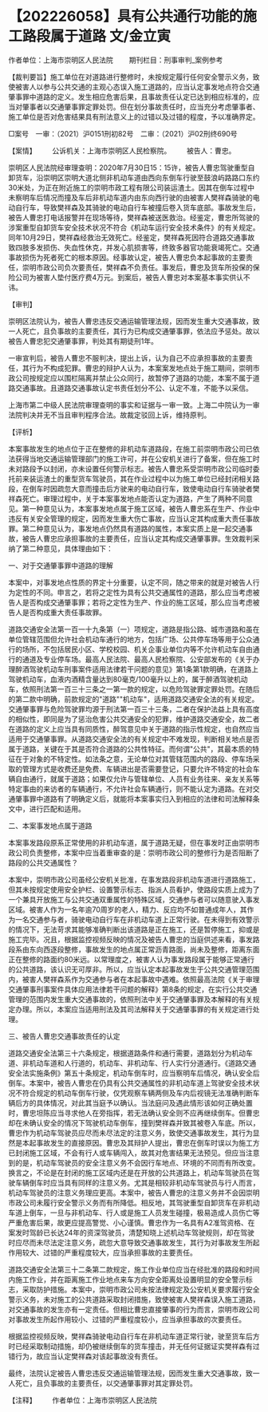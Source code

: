 # 【202226058】具有公共通行功能的施工路段属于道路 文/金立寅

作者单位：上海市崇明区人民法院 　　期刊栏目：刑事审判_案例参考

【裁判要旨】施工单位在对道路进行整修时，未按规定履行任何安全警示义务，致使被害人以参与公共交通的主观心态误入施工道路的，应当认定事发地点符合交通肇事罪中道路的定义。发生相应危害后果，且事故责任认定已达到相应标准的，应当对肇事者以交通肇事罪定罪处罚。但在划分事故责任时，应当充分考虑肇事者、施工单位是否对危害结果具有刑法意义上的过错以及过错的程度，予以准确界定。

□案号　一审：（2021）沪0151刑初82号　二审：（2021）沪02刑终690号

【案情】 　　公诉机关：上海市崇明区人民检察院。 　　被告人：曹忠。

崇明区人民法院经审理查明：2020年7月30日15：15许，被告人曹忠驾驶重型自卸货车，沿崇明区崇明大道北侧非机动车道由西向东倒车行驶至鼓浪屿路路口东约30米处，为正在附近施工的崇明市政工程有限公司装运渣土。因其在倒车过程中未察明车后情况而撞及车后非机动车道内由东向西行驶的由被害人樊祥森骑驶的电动自行车，导致樊祥森及其骑驶的电动自行车被撞后卷入货车底部。事故发生后，被告人曹忠打电话报警并在现场等待，樊祥森被送医救治。经鉴定，曹忠所驾驶的涉案重型自卸货车安全技术状况不符合《机动车运行安全技术条件》的有关规定。同年10月29日，樊祥森经救治无效死亡。经鉴定，樊祥森死因符合道路交通事故致四肢多发损伤、失血性休克，并发心肌损害等，终致多器官功能衰竭死亡。交通事故损伤为死者死亡的根本原因。经事故认定，被告人曹忠负本起事故的主要责任，崇明市政公司负次要责任，樊祥森不负责任。事发后，曹忠及货车所投保的保险公司为被害人垫付医疗费4万元。到案后，被告人曹忠对本案基本事实供认不讳。

【审判】

崇明区法院认为，被告人曹忠违反交通运输管理法规，因而发生重大交通事故，致一人死亡，且负事故的主要责任，其行为已构成交通肇事罪，依法应予惩处。故以被告人曹忠犯交通肇事罪，判处其有期徒刑1年。

一审宣判后，被告人曹忠不服判决，提出上诉，认为自己不应承担事故的主要责任，其行为不构成犯罪。曹忠的辩护人认为，本案案发地点处于施工期间，崇明市政公司按规定应以围栏隔离并禁止公众同行，故暂停了道路的功能，本案不属于道路交通事故。且道路交通事故认定书责任划分不公、认定不准，不能予以采信。

上海市第二中级人民法院审理查明的事实和证据与一审一致。上海二中院认为一审法院判决并无不当且审判程序合法。故裁定驳回上诉，维持原判。

【评析】

本案事故发生的地点位于正在整修的非机动车道路段，在施工前崇明市政公司已依法获得当地交通运输管理部门的施工许可，并在公安机关进行了备案，但在施工时未对路段予以封闭，亦未设置任何警示标志。被告人曹忠系受崇明市政公司临时委托前来装运渣土的重型货车驾驶员，其在作业过程中以为施工单位已经封闭相关路段，在倒车时因疏忽大意而撞击后方驶来的电动自行车，致使电动自行车骑驶者樊祥森死亡。审理过程中，关于本案事发地点能否认定为道路，产生了两种不同意见。第一种意见认为，本案事发地点属于施工区域，被告人曹忠系在生产、作业中违反有关安全管理的规定，因而发生重大伤亡事故，应当认定其构成重大责任事故罪。第二种意见认为，事发地点仍然具有道路的属性，本案实质上是一起交通事故，被告人曹忠应承担事故的主要责任，应当认定其构成交通肇事罪。生效裁判采纳了第二种意见，具体理由如下：

一、对于交通肇事罪中道路的理解

本案中，对事发地点性质的界定十分重要，认定不同，随之带来的就是对被告人行为定性的不同。申言之，若将之定性为具有公共交通属性的道路，那么应当考虑被告人是否构成交通肇事罪；若将之定性为生产、作业的施工区域，那么应当考虑被告人是否构成重大责任事故罪。

道路交通安全法第一百一十九条第（一）项规定，道路是指公路、城市道路和虽在单位管辖范围但允许社会机动车通行的地方，包括广场、公共停车场等用于公众通行的场所，不包括居民小区、学校校园、机关企事业单位内等不允许机动车自由通行的通道及专业停车场。最高人民法院、最高人民检察院、公安部发布的《关于办理醉酒驾驶机动车刑事案件适用法律若干问题的意见》第1条第1款明确，在道路上驾驶机动车，血液内酒精含量达到80毫克/100毫升以上的，属于醉酒驾驶机动车，依照刑法第一百三十三条之一第一款的规定，以危险驾驶罪定罪处罚。在随后的第二款中明确，前款规定的"道路""机动车"，适用道路交通安全法的有关规定。交通肇事罪与危险驾驶罪均源于刑法第一百三十三条，二者在保护法益上具有高度的相似性，即同是为了惩治危害公共交通安全的犯罪，维护道路交通安全，故二者在道路的定义上应当具有同质性，醉驾意见中关于道路的指示性规定，也自然应当适用于交通肇事罪。从道路交通安全法的有关规定中不难发现，判断相关地点是否属于道路，关键在于其是否符合道路的公共性特征。而何谓"公共"，其最本质的特征在于对象的不特定性。如法条之意，无论单位对其管辖范围内的路段、停车场采取的管理方式是收费还是免费、车辆进出是否需要登记，只要允许不特定的社会车辆自由通行，就属于道路；如果仅允许与管辖单位、人员有业务往来、亲友关系等特定事由的来访者的车辆通行，不允许社会车辆通行，则不能认定为道路。在对交通肇事罪中道路有了明确定义后，就能将本案事实归入到相应的法律和司法解释条文中，进行匹配和适用。

二、本案事发地点属于道路

本案事发路段原系正常使用的非机动车道，属于道路无疑，但在事发时正由崇明市政公司负责整修，本案中应当着重审查的是：崇明市政公司的整修行为是否阻断了路段的公共交通属性？

本案中，崇明市政公司虽经公安机关批准，在事发路段非机动车道进行道路施工，但其未按规定使用安全护栏、设置警示标志、指派人员看护，使路段实质上成为了一个兼具开放施工与公共交通双重属性的特殊区域，交通参与者可以随意驶入事发区域。被害人作为一名年逾70周岁的老人，精力、反应均不如普通成年人，其作为一名交通参与者，骑驶电动自行车在非机动车道上正常行驶。在未得到有效警示的情况下，无法苛求其能够准确判断出该道路是正在施工，还是暂停施工，抑或是施工完毕。况且，根据监控视频反映的情况及被告人曹忠的当庭供述来看，事发路段系由东向西逐段整修，事故发生的地点属正常沥青路面，尚未及整修，距离东面正在整修的路面约80米远。以常理度之，被害人认为事发路段属于能够正常通行的公共道路，该认识无可厚非。所以，应当认定本起事故发生于公共交通管理范围内，被害人樊祥森系作为交通参与者在本起事故中遇难。依照最高法院《关于审理交通肇事刑事案件具体应用法律若干问题的解释》第8条的规定，在实行公共交通管理的范围内发生重大交通事故的，依照刑法中关于交通肇事罪及本解释的有关规定办理。所以，本案应当适用刑法及其司法解释关于交通肇事罪的有关规定进行处理。

三、被告人曹忠交通事故责任的认定

道路交通安全法第三十六条规定，根据道路条件和通行需要，道路划分为机动车道、非机动车道和人行道的，机动车、非机动车、行人实行分道通行。《道路交通安全法实施条例》第五十条规定，机动车倒车时，应当察明车后情况，确认安全后倒车。本案中，被告人曹忠在仍具有公共交通属性的非机动车道上驾驶安全技术状况不符合规定的机动车倒车行驶，仅凭观察车辆两侧及车内后视镜无法准确判断车辆后方的具体情况，对此其当庭予以确认。当法庭问及遇此情形该如何正确处置时，曹忠坦陈应当寻求他人在旁指挥，若无法确认安全则不应再继续倒车。但曹忠却在未确认安全的情况下驾驶机动车倒车，撞到樊祥森并致其被卷入车底。所以，曹忠作为机动车驾驶员应尽而未尽法定的注意义务，致使交通事故发生，其行为显然是本起事故发生的直接原因。曹忠及其辩护人提出，曹忠在倒车时误以为施工方已封闭施工区域，不会有行人或车辆闯入，故其对危害结果无法预见。但应当注意到的是，机动车驾驶员的安全注意义务不会因行车地点、环境的不同而有所改变。换言之，不论是在封闭的施工区域内还是在开放的公共道路上，机动车驾驶员在驾驶车辆倒车时应当具有同样的注意义务。尤其是相较非机动车驾驶员与行人而言，机动车驾驶员的注意义务理应更高。本案中，被告人曹忠的注意义务并不会因崇明市政公司未履行安全警示义务而有所降低。相反地，其驾驶重型自卸货车在非机动车道上倒车，一旦与非机动车、行人或是施工人员发生碰撞，极易造成人员伤亡等严重危害后果，故更应提高警觉、小心谨慎。曹忠作为一名具有A2准驾资格、在案发时驾龄已长达24年的资深驾驶员，清楚知晓上述机动车驾驶规则，却在驾驶时应尽而未尽法定注意义务，疏忽大意导致交通事故发生，其行为对事故发生所起作用较大、过错的严重程度较大，应当承担事故的主要责任。

道路交通安全法第三十二条第二款规定，施工作业单位应当在经批准的路段和时间内施工作业，并在距离施工作业地点来车方向安全距离处设置明显的安全警示标志，采取防护措施。本案中，崇明市政公司未按法律规定及公安机关要求履行安全警示义务，未对施工的公共道路采取封闭措施，致使被害人樊祥森误入施工道路，对交通事故的发生亦有一定责任。但相比曹忠直接肇事的行为而言，崇明市政公司对事故发生所起作用较小、过错的严重程度较小，应当承担事故的次要责任。

根据监控视频反映，樊祥森骑驶电动自行车在非机动车道正常行驶，驶至货车后方时已经采取制动措施，却仍被继续倒车的货车撞击，并无任何证据证实樊祥森有过错行为，故应当认定樊祥森对该起事故没有责任。

最终，法院认定被告人曹忠违反交通运输管理法规，因而发生重大交通事故，致一人死亡，且负事故的主要责任，以交通肇事罪对其定罪处罚。

【注释】 　　作者单位：上海市崇明区人民法院